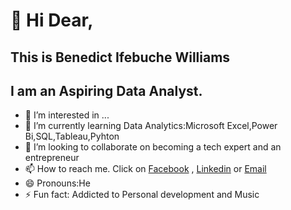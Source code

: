 # 👋 Hi Dear,
## This is Benedict Ifebuche Williams
## I am an Aspiring Data Analyst.
- 👀 I’m interested in ...
- 🌱 I’m currently learning Data Analytics:Microsoft Excel,Power Bi,SQL,Tableau,Pyhton
- 💞️ I’m looking to collaborate on becoming a tech expert and an entrepreneur
- 📫 How to reach me. Click on [Facebook](https://www.facebook.com/profile.php?id=100073436844265) , [Linkedin](https://www.linkedin.com/in/ben-williams-b3b77b260?utm_source=share&utm_campaign=share_via&utm_content=profile&utm_medium=android_app) or [Email](williamsifebuche@gmail.com)
- 😄 Pronouns:He
- ⚡ Fun fact: Addicted to Personal development and Music

<!---
BenWilliams7202/BenWilliams7202 is a ✨ special ✨ repository because its `README.md` (this file) appears on your GitHub profile.
You can click the Preview link to take a look at your changes.
--->
